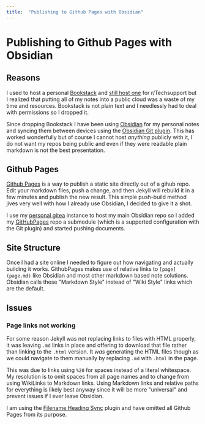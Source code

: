 ```yaml
---
title:  "Publishing to Github Pages with Obsidian"
---
```

# Publishing to Github Pages with Obsidian
## Reasons
I used to host a personal [Bookstack](https://www.bookstackapp.com/) and [still host one](https://rtech.support) for r/Techsupport but I realized that putting all of my notes into a public cloud was a waste of my time and resources. Bookstack is not plain text and I needlessly had to deal with permissions so I dropped it.

Since dropping Bookstack I have been using [Obsidian](https://obsidian.md/) for my personal notes and syncing them between devices using the [Obsidian Git plugin](https://github.com/denolehov/obsidian-git). This has worked wonderfully but of course I cannot host *anything* publicly with it, I do not want my repos being public and even if they were readable plain markdown is not the best presentation.

## Github Pages
[Github Pages](https://docs.github.com/en/pages) is a way to publish a static site directly out of a gihub repo. Edit your markdown files, push a change, and then Jekyll will rebuild it in a few minutes and publish the new result. This simple push-build method jives very well with how I already use Obsidian, I decided to give it a shot. 

I use my [personal gitea](https://git.dev0.sh) instance to host my main Obsidian repo so I added my [GitHubPages](https://github.com/PipeItToDevNull/Dev0-Pages) repo a submodule (which is a supported configuration with the Git plugin) and started pushing documents.

## Site Structure
Once I had a site online I needed to figure out how navigating and actually building it works. GithubPages makes use of relative links to `[page](page.md)` like Obsidian and most other markdown based note solutions. Obsidian calls these "Markdown Style" instead of "Wiki Style" links which are the default.

## Issues
### Page links not working
For some reason Jekyll was not replacing links to files with HTML properly, it was leaving `.md` links in place and offering to download that file rather than linking to the `.html` version. It *was* generating the HTML files though as we could navigate to them manually by replacing `.md` with `.html` in the page.

This was due to links using `%20` for spaces instead of a literal whitespace.  My resolution is to omit spaces from all page names and to change from using WikiLinks to Markdown links. Using Markdown links and relative paths for everything is likely best anyway since it will be more "universal" and prevent issues if I ever leave Obsidian.

I am using the [Filename Heading Sync](https://github.com/dvcrn/obsidian-filename-heading-sync) plugin and have omitted all Github Pages from its purpose.
